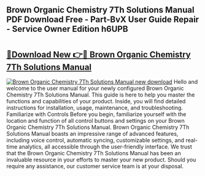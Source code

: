 ## Brown Organic Chemistry 7Th Solutions Manual PDF Download Free - Part-BvX User Guide Repair - Service Owner Edition h6UPB

# <h2><a href="http://bc65914.oget.top/?id=Brown+Organic+Chemistry+7Th+Solutions+Manual">🔗Download New 👉🔴 Brown Organic Chemistry 7Th Solutions Manual</a></h2>

[![Brown Organic Chemistry 7Th Solutions Manual new download](https://i.imgur.com/5g1atiW.png)](http://bc65914.oget.top/?id=Brown+Organic+Chemistry+7Th+Solutions+Manual)
Hello and welcome to the user manual for your newly configured Brown Organic Chemistry 7Th Solutions Manual. This guide is here to help you master the functions and capabilities of your product. Inside, you will find detailed instructions for installation, usage, maintenance, and troubleshooting. Familiarize with Controls Before you begin, familiarize yourself with the location and function of all control buttons and settings on your Brown Organic Chemistry 7Th Solutions Manual. Brown Organic Chemistry 7Th Solutions Manual boasts an impressive range of advanced features, including voice control, automatic syncing, customizable settings, and real-time analytics, all accessible through the user-friendly interface. We trust that the Brown Organic Chemistry 7Th Solutions Manual has been an invaluable resource in your efforts to master your new product. Should you require any assistance, our customer service team is at your disposal.
